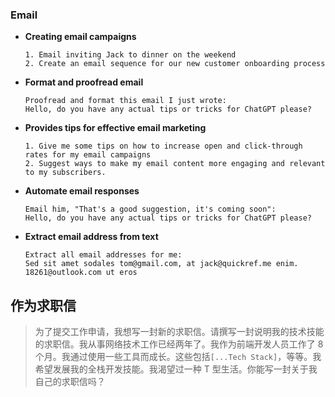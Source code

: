 

### Email
- **Creating email campaigns**
    ``` {.wrap}
    1. Email inviting Jack to dinner on the weekend
    2. Create an email sequence for our new customer onboarding process
    ```
- **Format and proofread email**
    ``` {.wrap}
    Proofread and format this email I just wrote:
    Hello, do you have any actual tips or tricks for ChatGPT please?
    ```
- **Provides tips for effective email marketing**
    ``` {.wrap}
    1. Give me some tips on how to increase open and click-through rates for my email campaigns
    2. Suggest ways to make my email content more engaging and relevant to my subscribers.
    ```
- **Automate email responses**
    ``` {.wrap}
    Email him, "That's a good suggestion, it's coming soon": 
    Hello, do you have any actual tips or tricks for ChatGPT please?
    ```
- **Extract email address from text**
    ``` {.wrap}
    Extract all email addresses for me: 
    Sed sit amet sodales tom@gmail.com, at jack@quickref.me enim. 18261@outlook.com ut eros 
    ```




## 作为求职信

> 为了提交工作申请，我想写一封新的求职信。请撰写一封说明我的技术技能的求职信。我从事网络技术工作已经两年了。我作为前端开发人员工作了 8 个月。我通过使用一些工具而成长。这些包括`[...Tech Stack]`，等等。我希望发展我的全栈开发技能。我渴望过一种 T 型生活。你能写一封关于我自己的求职信吗？